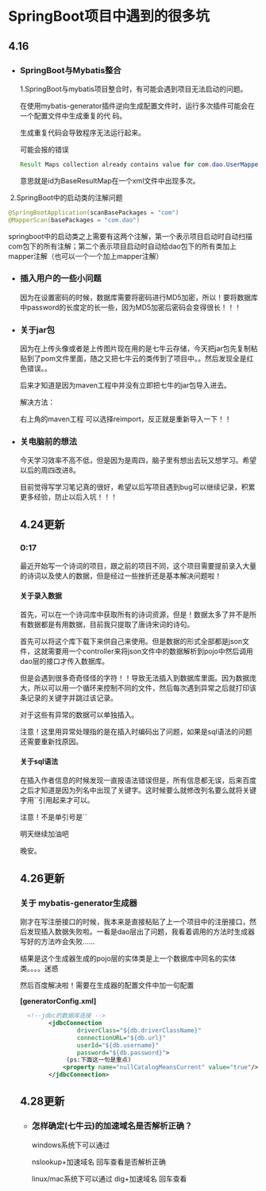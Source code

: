 # SpringBoot项目中遇到的很多坑

## 4.16

- ### SpringBoot与Mybatis整合

  1.SpringBoot与mybatis项目整合时，有可能会遇到项目无法启动的问题。

     在使用mybatis-generator插件逆向生成配置文件时，运行多次插件可能会在一个配置文件中生成重复的代   码。

     生成重复代码会导致程序无法运行起来。

     可能会报的错误

  ```java
  Result Maps collection already contains value for com.dao.UserMapper.BaseResultMap
  ```

     意思就是id为BaseResultMap在一个xml文件中出现多次。

​        2.SpringBoot中的启动类的注解问题

```java
@SpringBootApplication(scanBasePackages = "com")
@MapperScan(basePackages = "com.dao")
```

 springboot中的启动类之上需要有这两个注解，第一个表示项目启动时自动扫描com包下的所有注解；第二个表示项目启动时自动给dao包下的所有类加上mapper注解（也可以一个一个加上mapper注解）

- ### 插入用户的一些小问题

  因为在设置密码的时候，数据库需要将密码进行MD5加密，所以！要将数据库中password的长度定的长一些，因为MD5加密后密码会变得很长！！！
  
- ### 关于jar包

  因为在上传头像或者是上传图片现在用的是七牛云存储，今天把jar包先复制粘贴到了pom文件里面，随之又把七牛云的类传到了项目中。。然后发现全是红色错误。。

  后来才知道是因为maven工程中并没有立即把七牛的jar包导入进去。

  解决方法：

  右上角的maven工程 可以选择reimport，反正就是重新导入一下！！

- ### 关电脑前的想法

  今天学习效率不高不低，但是因为是周四，脑子里有想出去玩又想学习。希望以后的周四改进8。

  目前觉得写学习笔记真的很好，希望以后写项目遇到bug可以继续记录，积累更多经验，防止以后入坑！！！

  

  ## 4.24更新

  ### 0:17
  
  最近开始写一个诗词的项目，跟之前的项目不同，这个项目需要提前录入大量的诗词以及使人的数据，但是经过一些挫折还是基本解决问题啦！
  
  #### 关于录入数据
  
  首先，可以在一个诗词库中获取所有的诗词资源，但是！数据太多了并不是所有数据都是有用数据，目前我只提取了唐诗宋词的诗句。
  
  首先可以将这个库下载下来供自己来使用。但是数据的形式全部都是json文件，这就需要用一个controller来将json文件中的数据解析到pojo中然后调用dao层的接口才传入数据库。
  
  但是会遇到很多奇奇怪怪的字符！！导致无法插入到数据库里面。因为数据庞大，所以可以用一个循环来控制不同的文件，然后每次遇到异常之后就打印该条记录的关键字并跳过该记录。
  
  对于这些有异常的数据可以单独插入。
  
  注意！这里用异常处理指的是在插入时编码出了问题，如果是sql语法的问题还需要重新找原因。
  
  #### 关于sql语法
  
  在插入作者信息的时候发现一直报语法错误但是，所有信息都无误，后来百度之后才知道是因为列名中出现了关键字。这时候要么就修改列名要么就将关键字用``引用起来才可以。
  
  注意！不是单引号是``
  
  
  
  明天继续加油吧
  
  晚安。
  
  
  
  ## 4.26更新
  
  ### 关于 mybatis-generator生成器
  
  刚才在写注册接口的时候，我本来是直接粘贴了上一个项目中的注册接口，然后发现插入数据失败啦。一看是dao层出了问题，我看着调用的方法时生成器写好的方法咋会失败……
  
  结果是这个生成器生成的pojo层的实体类是上一个数据库中同名的实体类。。。。迷惑
  
  然后百度解决啦！需要在生成器的配置文件中加一句配置
  
  **[generatorConfig.xml]**
  
  ```xml
    <!--jdbc的数据库连接 -->
          <jdbcConnection
                  driverClass="${db.driverClassName}"
                  connectionURL="${db.url}"
                  userId="${db.username}"
                  password="${db.password}">
               (ps:下面这一句是重点)
              <property name="nullCatalogMeansCurrent" value="true"/>
          </jdbcConnection>
  ```
  
  
  
  ## 4.28更新
  
  - ### 怎样确定(七牛云)的加速域名是否解析正确？
  
    windows系统下可以通过
  
      nslookup+加速域名 回车查看是否解析正确
  
    linux/mac系统下可以通过 dig+加速域名 回车查看

